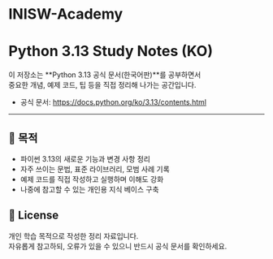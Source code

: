 # INISW-Academy

# Python 3.13 Study Notes (KO)

이 저장소는 **Python 3.13 공식 문서(한국어판)**를 공부하면서  
중요한 개념, 예제 코드, 팁 등을 직접 정리해 나가는 공간입니다.  

- 공식 문서: https://docs.python.org/ko/3.13/contents.html

---

## 📌 목적

- 파이썬 3.13의 새로운 기능과 변경 사항 정리  
- 자주 쓰이는 문법, 표준 라이브러리, 모범 사례 기록  
- 예제 코드를 직접 작성하고 실행하며 이해도 강화  
- 나중에 참고할 수 있는 개인용 지식 베이스 구축

## 📜 License

개인 학습 목적으로 작성한 정리 자료입니다.  
자유롭게 참고하되, 오류가 있을 수 있으니 반드시 공식 문서를 확인하세요.
